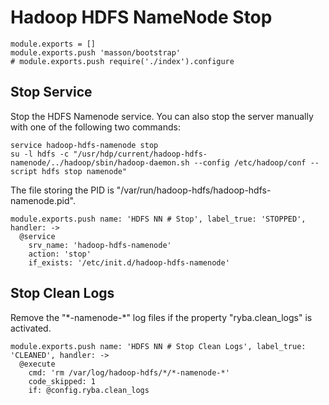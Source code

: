 
# Hadoop HDFS NameNode Stop

    module.exports = []
    module.exports.push 'masson/bootstrap'
    # module.exports.push require('./index').configure

## Stop Service

Stop the HDFS Namenode service. You can also stop the server manually with one of
the following two commands:

```
service hadoop-hdfs-namenode stop
su -l hdfs -c "/usr/hdp/current/hadoop-hdfs-namenode/../hadoop/sbin/hadoop-daemon.sh --config /etc/hadoop/conf --script hdfs stop namenode"
```

The file storing the PID is "/var/run/hadoop-hdfs/hadoop-hdfs-namenode.pid".

    module.exports.push name: 'HDFS NN # Stop', label_true: 'STOPPED', handler: ->
      @service
        srv_name: 'hadoop-hdfs-namenode'
        action: 'stop'
        if_exists: '/etc/init.d/hadoop-hdfs-namenode'

## Stop Clean Logs

Remove the "\*-namenode-\*" log files if the property "ryba.clean_logs" is
activated.

    module.exports.push name: 'HDFS NN # Stop Clean Logs', label_true: 'CLEANED', handler: ->
      @execute
        cmd: 'rm /var/log/hadoop-hdfs/*/*-namenode-*'
        code_skipped: 1
        if: @config.ryba.clean_logs
